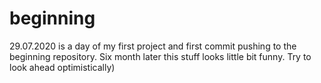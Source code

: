 # beginning

29.07.2020 is a day of my first project and first commit pushing to the beginning repository. Six month later this stuff looks little bit funny. Try to look ahead optimistically)
